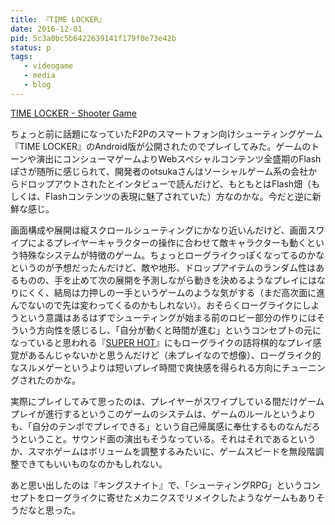 ```yaml
---
title: 『TIME LOCKER』
date: 2016-12-01
pid: 5c3a0bc5b6422639141f179f0e73e42b
status: p
tags:
   - videogame
   - media
   - blog
---
```


[TIME LOCKER - Shooter Game][1]

ちょっと前に話題になっていたF2Pのスマートフォン向けシューティングゲーム『TIME LOCKER』のAndroid版が公開されたのでプレイしてみた。ゲームのトーンや演出にコンシューマゲームよりWebスペシャルコンテンツ全盛期のFlashぽさが随所に感じられて、開発者のotsukaさんはソーシャルゲーム系の会社からドロップアウトされたとインタビューで読んだけど、もともとはFlash畑（もしくは、Flashコンテンツの表現に魅了されていた）方なのかな。今だと逆に新鮮な感じ。

画面構成や展開は縦スクロールシューティングにかなり近いんだけど、画面スワイプによるプレイヤーキャラクターの操作に合わせて敵キャラクターも動くという特殊なシステムが特徴のゲーム。ちょっとローグライクっぽくなってるのかなというのが予想だったんだけど、敵や地形、ドロップアイテムのランダム性はあるものの、手を止めて次の展開を予測しながら動きを決めるようなプレイにはなりにくく、結局は力押しの一手というゲームのような気がする（まだ高次面に進んでないので先は変わってくるのかもしれない）。おそらくローグライクにしようという意識はあるはずでシューティングが始まる前のロビー部分の作りにはそういう方向性を感じるし、「自分が動くと時間が進む」というコンセプトの元になっていると思われる『[SUPER HOT][2]』にもローグライクの詰将棋的なプレイ感覚があるんじゃないかと思うんだけど（未プレイなので想像）、ローグライク的なスルメゲーというよりは短いプレイ時間で爽快感を得られる方向にチューニングされたのかな。

実際にプレイしてみて思ったのは、プレイヤーがスワイプしている間だけゲームプレイが進行するというこのゲームのシステムは、ゲームのルールというよりも、「自分のテンポでプレイできる」という自己帰属感に奉仕するものなんだろうということ。サウンド面の演出もそうなっている。それはそれであるというか、スマホゲームはボリュームを調整するみたいに、ゲームスピードを無段階調整できてもいいものなのかもしれない。

あと思い出したのは『キングスナイト』で、「シューティングRPG」というコンセプトをローグライクに寄せたメカニクスでリメイクしたようなゲームもありそうだなと思った。

[1]:	https://timelocker.storeinfo.jp/
[2]:	https://superhotgame.com/
